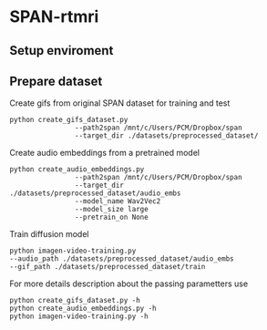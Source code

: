 # SPAN-rtmri

## Setup enviroment

## Prepare dataset
Create gifs from original SPAN dataset for training and test
```
python create_gifs_dataset.py
                --path2span /mnt/c/Users/PCM/Dropbox/span
                --target_dir ./datasets/preprocessed_dataset/
```
Create audio embeddings from a pretrained model
```
python create_audio_embeddings.py
                --path2span /mnt/c/Users/PCM/Dropbox/span
                --target_dir ./datasets/preprocessed_dataset/audio_embs
                --model_name Wav2Vec2
                --model_size large
                --pretrain_on None
```
Train diffusion model
```
python imagen-video-training.py 
--audio_path ./datasets/preprocessed_dataset/audio_embs 
--gif_path ./datasets/preprocessed_dataset/train
```

For more details description about the passing parametters use
```
python create_gifs_dataset.py -h
python create_audio_embeddings.py -h
python imagen-video-training.py -h
```